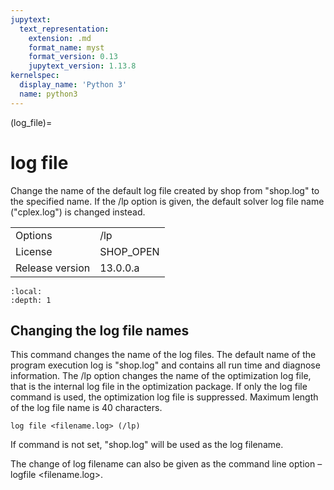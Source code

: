 ```yaml
---
jupytext:
  text_representation:
    extension: .md
    format_name: myst
    format_version: 0.13
    jupytext_version: 1.13.8
kernelspec:
  display_name: 'Python 3'
  name: python3
---
```


(log_file)=
# log file
Change the name of the default log file created by shop from "shop.log" to the specified name. If the /lp option is given, the default solver log file name ("cplex.log") is changed instead.

|   |   |
|---|---|
|Options|/lp|
|License|SHOP_OPEN|
|Release version|13.0.0.a|

```{contents}
:local:
:depth: 1
```

## Changing the log file names
This command changes the name of the log files. The default name of the program execution log is "shop.log" and contains all run time and diagnose information. The /lp option changes the name of the optimization log file, that is the internal log file in the optimization package. If only the log file command is used, the optimization log file is suppressed.  Maximum length of the log file name is 40 characters.
```
log file <filename.log> (/lp)
```

If command is not set, "shop.log" will be used as the log filename.

The change of log filename can also be given as the command line option –logfile <filename.log>.



